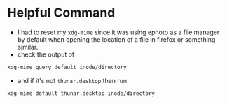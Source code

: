 # Helpful Command
* I had to reset my `xdg-mime` since it was using ephoto as a file manager by
default when opening the location of a file in firefox or something similar.
* check the output of
```bash
xdg-mime query default inode/directory
```
* and if it's not `thunar.desktop` then run
```bash
xdg-mime default thunar.desktop inode/directory
```

